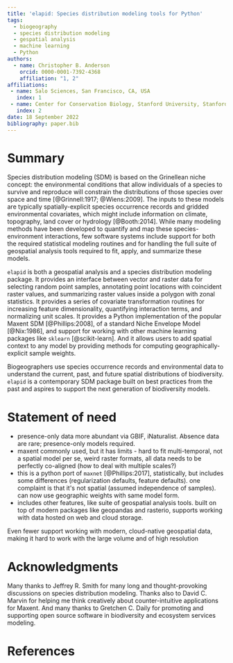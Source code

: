 ```yaml
---
title: 'elapid: Species distribution modeling tools for Python'
tags:
  - biogeography
  - species distribution modeling
  - gespatial analysis
  - machine learning
  - Python
authors:
  - name: Christopher B. Anderson
    orcid: 0000-0001-7392-4368
    affiliation: "1, 2"
affiliations:
 - name: Salo Sciences, San Francisco, CA, USA
   index: 1
 - name: Center for Conservation Biology, Stanford University, Stanford, CA, USA
   index: 2
date: 18 September 2022
bibliography: paper.bib
---
```


# Summary

Species distribution modeling (SDM) is based on the Grinellean niche concept: the environmental conditions that allow individuals of a species to survive and reproduce will constrain the distributions of those species over space and time [@Grinnell:1917; @Wiens:2009]. The inputs to these models are typically spatially-explicit species occurrence records and gridded environmental covariates, which might include information on climate, topography, land cover or hydrology [@Booth:2014]. While many modeling methods have been developed to quantify and map these species-environment interactions, few software systems include support for both the required statistical modeling routines and for handling the full suite of geospatial analysis tools required to fit, apply, and summarize these models.

`elapid` is both a geospatial analysis and a species distribution modeling package. It provides an interface between vector and raster data for selecting random point samples, annotating point locations with coincident raster values, and summarizing raster values inside a polygon with zonal statistics. It provides a series of covariate transformation routines for increasing feature dimensionality, quantifying interaction terms, and normalizing unit scales. It provides a Python implementation of the popular Maxent SDM [@Phillips:2008], of a standard Niche Envelope Model [@Nix:1986], and support for working with other machine learning packages like `sklearn` [@scikit-learn]. And it allows users to add spatial context to any model by providing methods for computing geographically-explicit sample weights.

Biogeographers use species occurrence records and environmental data to understand the current, past, and future spatial distributions of biodiversity. `elapid` is a contemporary SDM package built on best practices from the past and aspires to support the next generation of biodiversity models.

# Statement of need

- presence-only data more abundant via GBIF, iNaturalist. Absence data are rare; presence-only models required.
- maxent commonly used, but it has limits - hard to fit multi-temporal, not a spatial model per se, weird raster formats, all data needs to be perfectly co-aligned (how to deal with multiple scales?)
- this is a python port of `maxnet` [@Phillips:2017], statistically, but includes some differences (regularization defaults, feature defaults). one complaint is that it's not spatial (assumed independence of samples). can now use geographic weights with same model form.
- includes other features, like suite of geospatial analysis tools. built on top of modern packages like geopandas and rasterio, supports working with data hosted on web and cloud storage.

Even fewer support working with modern, cloud-native geospatial data, making it hard to work with the large volume and of high resolution

# Acknowledgments

Many thanks to Jeffrey R. Smith for many long and thought-provoking discussions on species distribution modeling. Thanks also to David C. Marvin for helping me think creatively about counter-intuitive applications for Maxent. And many thanks to Gretchen C. Daily for promoting and supporting open source software in biodiversity and ecosystem services modeling.

# References
